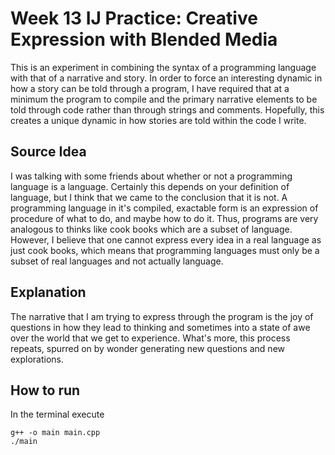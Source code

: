 # Week 13 IJ Practice: Creative Expression with Blended Media

This is an experiment in combining the syntax of a programming language with that of a narrative and story. In order to force an interesting dynamic in how a story can be told through a program, I have required that at a minimum the program to compile and the primary narrative elements to be told through code rather than through strings and comments. Hopefully, this creates a unique dynamic in how stories are told within the code I write.

## Source Idea

I was talking with some friends about whether or not a programming language is a language. Certainly this depends on your definition of language, but I think that we came to the conclusion that it is not. A programming language in it's compiled, exactable form is an expression of procedure of what to do, and maybe how to do it. Thus, programs are very analogous to thinks like cook books which are a subset of language. However, I believe that one cannot express every idea in a real language as just cook books, which means that programming languages must only be a subset of real languages and not actually language.

## Explanation

The narrative that I am trying to express through the program is the joy of questions in how they lead to thinking and sometimes into a state of awe over the world that we get to experience. What's more, this process repeats, spurred on by wonder generating new questions and new explorations.

## How to run

In the terminal execute
```
g++ -o main main.cpp
./main
```